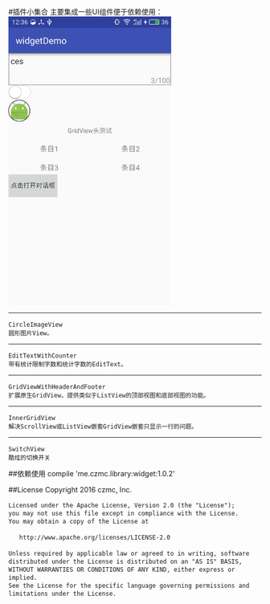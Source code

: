 #插件小集合
主要集成一些UI组件便于依赖使用：
<img src="/preview/1.jpg" width = "324" height = "576" alt="图片1" align=center />

------
    CircleImageView
    圆形图片View。

------
    EditTextWithCounter
    带有统计限制字数和统计字数的EditText。

------
    GridViewWithHeaderAndFooter
    扩展原生GridView，提供类似于ListView的顶部视图和底部视图的功能。

--------
    InnerGridView
    解决ScrollView或ListView嵌套GridView嵌套只显示一行的问题。

--------
    SwitchView
    酷炫的切换开关
    
##依赖使用
    compile 'me.czmc.library:widget:1.0.2'

##License
    Copyright 2016 czmc, Inc.
    
    Licensed under the Apache License, Version 2.0 (the "License");
    you may not use this file except in compliance with the License.
    You may obtain a copy of the License at
    
       http://www.apache.org/licenses/LICENSE-2.0
    
    Unless required by applicable law or agreed to in writing, software
    distributed under the License is distributed on an "AS IS" BASIS,
    WITHOUT WARRANTIES OR CONDITIONS OF ANY KIND, either express or implied.
    See the License for the specific language governing permissions and
    limitations under the License.